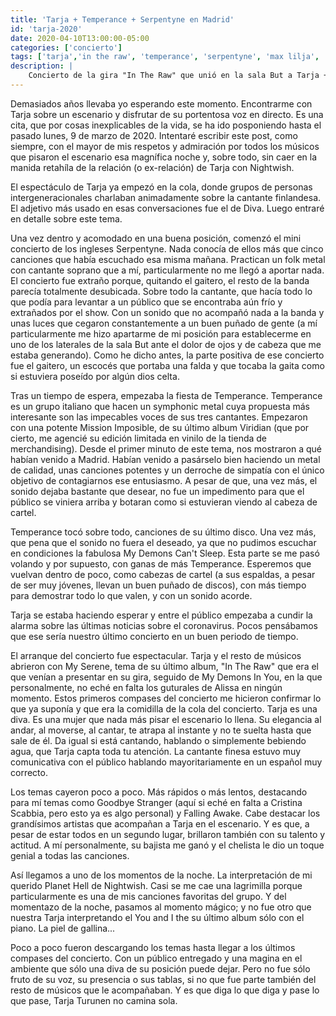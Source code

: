 ```yaml
---
title: 'Tarja + Temperance + Serpentyne en Madrid'
id: 'tarja-2020'
date: 2020-04-10T13:00:00-05:00
categories: ['concierto']
tags: ['tarja','in the raw', 'temperance', 'serpentyne', 'max lilja', 'doug wimbish' , 'christian kretschmar', 'timm schreiner', 'alex scholpp', 'alessia scolletti', 'michele guaitoli', 'marco pastorino', 'alfonso mocerino', 'luca negro']
description: |
    Concierto de la gira "In The Raw" que unió en la sala But a Tarja + Temperance + Serpentyne el 9 de Marzo de 2020 en Madrid
---
```

Demasiados años llevaba yo esperando este momento. Encontrarme con Tarja sobre un escenario y disfrutar de su portentosa voz en directo. Es una cita, que por cosas inexplicables de la vida, se ha ido posponiendo hasta el pasado lunes, 9 de marzo de 2020. Intentaré escribir este post, como siempre, con el mayor de mis respetos y admiración por todos los músicos que pisaron el escenario esa magnífica noche y, sobre todo, sin caer en la manida retahíla de la relación (o ex-relación) de Tarja con Nightwish.

El espectáculo de Tarja ya empezó en la cola, donde grupos de personas intergeneracionales charlaban animadamente sobre la cantante finlandesa. El adjetivo más usado en esas conversaciones fue el de Diva. Luego entraré en detalle sobre este tema.

Una vez dentro y acomodado en una buena posición, comenzó el mini concierto de los ingleses Serpentyne. Nada conocía de ellos más que cinco canciones que había escuchado esa misma mañana. Practican un folk metal con cantante soprano que a mí, particularmente no me llegó a aportar nada. El concierto fue extraño porque, quitando el gaitero, el resto de la banda parecía totalmente desubicada. Sobre todo la cantante, que hacía todo lo que podía para levantar a un público que se encontraba aún frío y extrañados por el show. Con un sonido que no acompañó nada a la banda y unas luces que cegaron constantemente a un buen puñado de gente (a mí particularmente me hizo apartarme de mi posición para establecerme en uno de los laterales de la sala But ante el dolor de ojos y de cabeza que me estaba generando). Como he dicho antes, la parte positiva de ese concierto fue el gaitero, un escocés que portaba una falda y que tocaba la gaita como si estuviera poseído por algún dios celta.

Tras un tiempo de espera, empezaba la fiesta de Temperance. Temperance es un grupo italiano que hacen un symphonic metal cuya propuesta más interesante son las impecables voces de sus tres cantantes. Empezaron con una potente Mission Imposible, de su último album Viridian (que por cierto, me agencié su edición limitada en vinilo de la tienda de merchandising). Desde el primer minuto de este tema, nos mostraron a qué habían venido a Madrid. Habían venido a pasárselo bien haciendo un metal de calidad, unas canciones potentes y un derroche de simpatía con el único objetivo de contagiarnos ese entusiasmo. A pesar de que, una vez más, el sonido dejaba bastante que desear, no fue un impedimento para que el público se viniera arriba y botaran como si estuvieran viendo al cabeza de cartel.

Temperance tocó sobre todo, canciones de su último disco. Una vez más, que pena que el sonido no fuera el deseado, ya que no pudimos escuchar en condiciones la fabulosa My Demons Can't Sleep. Esta parte se me pasó volando y por supuesto, con ganas de más Temperance. Esperemos que vuelvan dentro de poco, como cabezas de cartel (a sus espaldas, a pesar de ser muy jóvenes, llevan un buen puñado de discos), con más tiempo para demostrar todo lo que valen, y con un sonido acorde.

Tarja se estaba haciendo esperar y entre el público empezaba a cundir la alarma sobre las últimas noticias sobre el coronavirus. Pocos pensábamos que ese sería nuestro último concierto en un buen periodo de tiempo.

El arranque del concierto fue espectacular. Tarja y el resto de músicos abrieron con My Serene, tema de su último album, "In The Raw" que era el que venían a presentar en su gira, seguido de My Demons In You, en la que personalmente, no eché en falta los guturales de Alissa en ningún momento. Estos primeros compases del concierto me hicieron confirmar lo que ya suponía y que era la comidilla de la cola del concierto. Tarja es una diva. Es una mujer que nada más pisar el escenario lo llena. Su elegancia al andar, al moverse, al cantar, te atrapa al instante y no te suelta hasta que sale de él. Da igual si está cantando, hablando o simplemente bebiendo agua, que Tarja capta toda tu atención. La cantante finesa estuvo muy comunicativa con el público hablando mayoritariamente en un español muy correcto.

Los temas cayeron poco a poco. Más rápidos o más lentos, destacando para mí temas como Goodbye Stranger (aquí si eché en falta a Cristina Scabbia, pero esto ya es algo personal) y Falling Awake. Cabe destacar los grandísimos artistas que acompañan a Tarja en el escenario. Y es que, a pesar de estar todos en un segundo lugar, brillaron también con su talento y actitud. A mí personalmente, su bajista me ganó y el chelista le dio un toque genial a todas las canciones.

Así llegamos a uno de los momentos de la noche. La interpretación de mi querido Planet Hell de Nightwish. Casi se me cae una lagrimilla porque particularmente es una de mis canciones favoritas del grupo. Y del momentazo de la noche, pasamos al momento mágico; y no fue otro que nuestra Tarja interpretando el You and I the su último album sólo con el piano. La piel de gallina...

Poco a poco fueron descargando los temas hasta llegar a los últimos compases del concierto. Con un público entregado y una magina en el ambiente que sólo una diva de su posición puede dejar. Pero no fue sólo fruto de su voz, su presencia o sus tablas, si no que fue parte también del resto de músicos que le acompañaban. Y es que diga lo que diga y pase lo que pase, Tarja Turunen no camina sola.
